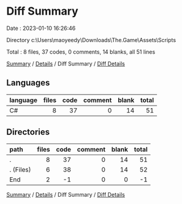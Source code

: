 # Diff Summary

Date : 2023-01-10 16:26:46

Directory c:\\Users\\maoyeedy\\Downloads\\The.Game\\Assets\\Scripts

Total : 8 files,  37 codes, 0 comments, 14 blanks, all 51 lines

[Summary](results.md) / [Details](details.md) / Diff Summary / [Diff Details](diff-details.md)

## Languages
| language | files | code | comment | blank | total |
| :--- | ---: | ---: | ---: | ---: | ---: |
| C# | 8 | 37 | 0 | 14 | 51 |

## Directories
| path | files | code | comment | blank | total |
| :--- | ---: | ---: | ---: | ---: | ---: |
| . | 8 | 37 | 0 | 14 | 51 |
| . (Files) | 6 | 38 | 0 | 14 | 52 |
| End | 2 | -1 | 0 | 0 | -1 |

[Summary](results.md) / [Details](details.md) / Diff Summary / [Diff Details](diff-details.md)